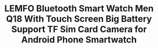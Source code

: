 ---
templateKey: product-page-template
featuredImage: >-
  /img/32862038594_0LEMFO-Bluetooth-Smart-Watch-Men-Q18-With-Touch-Screen-Big-Battery-Support-TF-Sim-Card-Camera.jpg
price: 28.846000000000004
id: '32862038594'
title: >-
  LEMFO Bluetooth Smart Watch Men Q18 With Touch Screen Big Battery Support TF
  Sim Card Camera for Android Phone Smartwatch
images:
  - >-
    /img/32862038594_0LEMFO-Bluetooth-Smart-Watch-Men-Q18-With-Touch-Screen-Big-Battery-Support-TF-Sim-Card-Camera.jpg
  - >-
    /img/32862038594_1LEMFO-Bluetooth-Smart-Watch-Men-Q18-With-Touch-Screen-Big-Battery-Support-TF-Sim-Card-Camera.jpg
  - >-
    /img/32862038594_2LEMFO-Bluetooth-Smart-Watch-Men-Q18-With-Touch-Screen-Big-Battery-Support-TF-Sim-Card-Camera.jpg
  - >-
    /img/32862038594_3LEMFO-Bluetooth-Smart-Watch-Men-Q18-With-Touch-Screen-Big-Battery-Support-TF-Sim-Card-Camera.jpg
  - >-
    /img/32862038594_4LEMFO-Bluetooth-Smart-Watch-Men-Q18-With-Touch-Screen-Big-Battery-Support-TF-Sim-Card-Camera.jpg
  - /img/32862038594_Color_0_0.jpg
  - /img/32862038594_Color_0_1.jpg
  - /img/32862038594_Color_0_2.jpg
  - /img/32862038594_Color_0_3.jpg
options:
  - title: Color
    options:
      - optionId: '14:29'
        src: /img/32862038594_Color_0_0.jpg
        text: White
      - optionId: '14:193'
        src: /img/32862038594_Color_0_1.jpg
        text: Black
      - optionId: '14:350853'
        src: /img/32862038594_Color_0_2.jpg
        text: Silver
      - optionId: '14:350850'
        src: /img/32862038594_Color_0_3.jpg
        text: Gold
  - title: Ships From
    options:
      - optionId: '200007763:201336100'
        text: China
      - optionId: '200007763:201336101'
        text: Germany
      - optionId: '200007763:201336104'
        text: Spain
      - optionId: '200007763:201336099'
        text: Australia
      - optionId: '200007763:201336342'
        text: France
      - optionId: '200007763:201336343'
        text: Italy
variants:
  - skuAttr: '14:193;200007763:201336100'
    pricing: '19.28'
    discount: '10.99'
    combinedAttributes:
      - '14:193'
      - '200007763:201336100'
  - skuAttr: '14:193;200007763:201336104'
    pricing: '24.99'
    discount: '14.24'
    combinedAttributes:
      - '14:193'
      - '200007763:201336104'
  - skuAttr: '14:193;200007763:201336342'
    pricing: '24.99'
    discount: '14.24'
    combinedAttributes:
      - '14:193'
      - '200007763:201336342'
  - skuAttr: '14:193;200007763:201336101'
    pricing: '24.99'
    discount: '14.24'
    combinedAttributes:
      - '14:193'
      - '200007763:201336101'
  - skuAttr: '14:193;200007763:201336099'
    pricing: '24.99'
    discount: '14.24'
    combinedAttributes:
      - '14:193'
      - '200007763:201336099'
  - skuAttr: '14:193;200007763:201336343'
    pricing: '24.99'
    discount: '14.24'
    combinedAttributes:
      - '14:193'
      - '200007763:201336343'
  - skuAttr: '14:29;200007763:201336100'
    pricing: '19.28'
    discount: '10.99'
    combinedAttributes:
      - '14:29'
      - '200007763:201336100'
  - skuAttr: '14:29;200007763:201336104'
    pricing: '24.99'
    discount: '14.24'
    combinedAttributes:
      - '14:29'
      - '200007763:201336104'
  - skuAttr: '14:29;200007763:201336342'
    pricing: '24.99'
    discount: '14.24'
    combinedAttributes:
      - '14:29'
      - '200007763:201336342'
  - skuAttr: '14:29;200007763:201336101'
    pricing: '24.99'
    discount: '14.24'
    combinedAttributes:
      - '14:29'
      - '200007763:201336101'
  - skuAttr: '14:29;200007763:201336099'
    pricing: '24.99'
    discount: '14.24'
    combinedAttributes:
      - '14:29'
      - '200007763:201336099'
  - skuAttr: '14:29;200007763:201336343'
    pricing: '24.99'
    discount: '14.24'
    combinedAttributes:
      - '14:29'
      - '200007763:201336343'
  - skuAttr: '14:350850;200007763:201336100'
    pricing: '19.28'
    discount: '10.99'
    combinedAttributes:
      - '14:350850'
      - '200007763:201336100'
  - skuAttr: '14:350850;200007763:201336104'
    pricing: '24.99'
    discount: '14.24'
    combinedAttributes:
      - '14:350850'
      - '200007763:201336104'
  - skuAttr: '14:350850;200007763:201336342'
    pricing: '24.99'
    discount: '14.24'
    combinedAttributes:
      - '14:350850'
      - '200007763:201336342'
  - skuAttr: '14:350850;200007763:201336101'
    pricing: '24.99'
    discount: '14.24'
    combinedAttributes:
      - '14:350850'
      - '200007763:201336101'
  - skuAttr: '14:350850;200007763:201336099'
    pricing: '24.99'
    discount: '14.24'
    combinedAttributes:
      - '14:350850'
      - '200007763:201336099'
  - skuAttr: '14:350850;200007763:201336343'
    pricing: '24.99'
    discount: '14.24'
    combinedAttributes:
      - '14:350850'
      - '200007763:201336343'
  - skuAttr: '14:350853;200007763:201336100'
    pricing: '19.28'
    discount: '10.99'
    combinedAttributes:
      - '14:350853'
      - '200007763:201336100'
  - skuAttr: '14:350853;200007763:201336104'
    pricing: '24.99'
    discount: '14.24'
    combinedAttributes:
      - '14:350853'
      - '200007763:201336104'
  - skuAttr: '14:350853;200007763:201336342'
    pricing: '24.99'
    discount: '14.24'
    combinedAttributes:
      - '14:350853'
      - '200007763:201336342'
  - skuAttr: '14:350853;200007763:201336101'
    pricing: '24.99'
    discount: '14.24'
    combinedAttributes:
      - '14:350853'
      - '200007763:201336101'
  - skuAttr: '14:350853;200007763:201336099'
    pricing: '24.99'
    discount: '14.24'
    combinedAttributes:
      - '14:350853'
      - '200007763:201336099'
  - skuAttr: '14:350853;200007763:201336343'
    pricing: '24.99'
    discount: '14.24'
    combinedAttributes:
      - '14:350853'
      - '200007763:201336343'
tags:
  - Display Size
  - 1.54inch
  - Movement Type
  - Electronic
  - Function
  - >-
    Passometer,Sleep Tracker,Calendar,Dial Call,Push Message,Alarm
    Clock,Month,24 hour instruction,Fitness Tracker,Answer Call,Message
    Reminder,Week,Call Reminder
  - Case Material
  - Alloy
  - Rear Camera
  - 0.3MP
  - Language
  - 'Russian,Portuguese,Spanish,English,German,Italian,French'
  - Battery Capacity
  - '>450mAh'
  - Type
  - On Wrist
  - CPU Model
  - MTK6261
  - Battery Detachable
  - 'Yes'
  - ROM
  - <128MB
  - Waterproof Grade
  - Life Waterproof
  - RAM
  - <128MB
  - Screen Shape
  - Square
  - Network Mode
  - 2g
  - Application Age Group
  - Adult
  - System
  - None
  - Style
  - Fashion
  - Band Material
  - Silica Gel
  - SIM Card Available
  - 'Yes'
  - Resolution
  - 240*240
  - Brand Name
  - LEMFO
  - Multiple Dials
  - 'Yes'
  - CPU Manufacturer
  - Mediatek
  - Compatibility
  - All Compatible
meta: {}
---